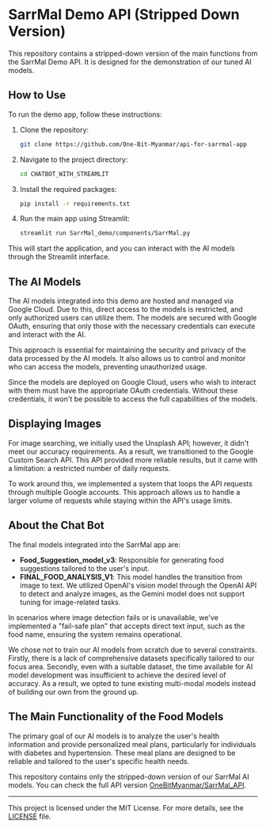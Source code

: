 # SarrMal Demo API (Stripped Down Version)

This repository contains a stripped-down version of the main functions from the SarrMal Demo API. It is designed for the demonstration of our tuned AI models.

## How to Use

To run the demo app, follow these instructions:

1. Clone the repository:
    ```bash
    git clone https://github.com/One-Bit-Myanmar/api-for-sarrmal-app
    ```
2. Navigate to the project directory:
    ```bash
    cd CHATBOT_WITH_STREAMLIT
    ```
3. Install the required packages:
    ```bash
    pip install -r requirements.txt
    ```
4. Run the main app using Streamlit:
    ```bash
    streamlit run SarrMal_demo/components/SarrMal.py
    ```

This will start the application, and you can interact with the AI models through the Streamlit interface.

## The AI Models

The AI models integrated into this demo are hosted and managed via Google Cloud. Due to this, direct access to the models is restricted, and only authorized users can utilize them. The models are secured with Google OAuth, ensuring that only those with the necessary credentials can execute and interact with the AI.

This approach is essential for maintaining the security and privacy of the data processed by the AI models. It also allows us to control and monitor who can access the models, preventing unauthorized usage.

Since the models are deployed on Google Cloud, users who wish to interact with them must have the appropriate OAuth credentials. Without these credentials, it won't be possible to access the full capabilities of the models.

## Displaying Images

For image searching, we initially used the Unsplash API; however, it didn't meet our accuracy requirements. As a result, we transitioned to the Google Custom Search API. This API provided more reliable results, but it came with a limitation: a restricted number of daily requests.

To work around this, we implemented a system that loops the API requests through multiple Google accounts. This approach allows us to handle a larger volume of requests while staying within the API's usage limits.

## About the Chat Bot

The final models integrated into the SarrMal app are:

- **Food_Suggestion_model_v3**: Responsible for generating food suggestions tailored to the user's input.
- **FINAL_FOOD_ANALYSIS_V1**: This model handles the transition from image to text. We utilized OpenAI's vision model through the OpenAI API to detect and analyze images, as the Gemini model does not support tuning for image-related tasks.

In scenarios where image detection fails or is unavailable, we've implemented a "fail-safe plan" that accepts direct text input, such as the food name, ensuring the system remains operational.

We chose not to train our AI models from scratch due to several constraints. Firstly, there is a lack of comprehensive datasets specifically tailored to our focus area. Secondly, even with a suitable dataset, the time available for AI model development was insufficient to achieve the desired level of accuracy. As a result, we opted to tune existing multi-modal models instead of building our own from the ground up.

## The Main Functionality of the Food Models

The primary goal of our AI models is to analyze the user's health information and provide personalized meal plans, particularly for individuals with diabetes and hypertension. These meal plans are designed to be reliable and tailored to the user's specific health needs.

This repository contains only the stripped-down version of our SarrMal AI models. You can check the full API version [OneBitMyanmar/SarrMal_API](https://github.com/One-Bit-Myanmar/api-for-sarrmal-app).

---

This project is licensed under the MIT License. For more details, see the [LICENSE](LICENSE) file.
